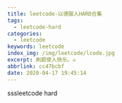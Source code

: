 ```yaml
---
title: leetcode-以德服人HARD合集
tags:
  - leetcode-hard
categories:
  - leetcode
keywords: leetcode
index_img: /img/leetcode/lcode.jpg
excerpt: 刷题使人快乐。☠️
abbrlink: cc47bcbf
date: 2020-04-17 19:45:14
---
```

sssleetcode hard